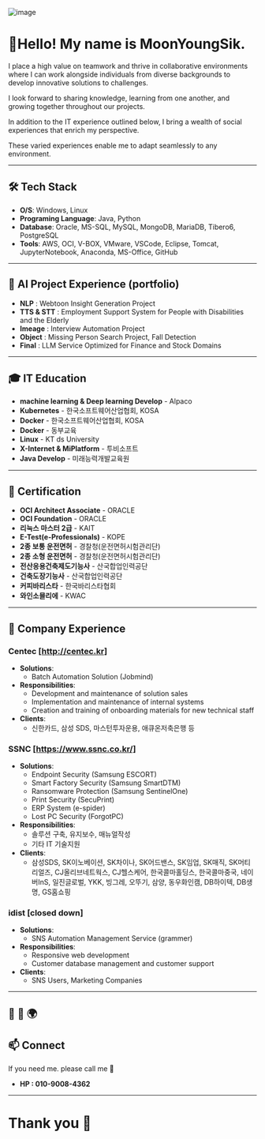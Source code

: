![image](https://github.com/user-attachments/assets/81e60655-96a8-455b-864f-fc12dd15d15d) 
# 👋Hello! My name is MoonYoungSik.

I place a high value on teamwork and thrive in collaborative environments where I can work alongside individuals from diverse backgrounds to develop innovative solutions to challenges.

I look forward to sharing knowledge, learning from one another, and growing together throughout our projects.

In addition to the IT experience outlined below, I bring a wealth of social experiences that enrich my perspective.

These varied experiences enable me to adapt seamlessly to any environment.

---

## 🛠️ Tech Stack
- **O/S**: Windows, Linux
- **Programing Language**: Java, Python
- **Database**: Oracle, MS-SQL, MySQL, MongoDB, MariaDB, Tibero6, PostgreSQL
- **Tools**: AWS, OCI, V-BOX, VMware, VSCode, Eclipse, Tomcat, JupyterNotebook, Anaconda, MS-Office, GitHub

---

## 📂 AI Project Experience (portfolio)
- **NLP** : Webtoon Insight Generation Project
- **TTS & STT** : Employment Support System for People with Disabilities and the Elderly
- **Imeage** : Interview Automation Project
- **Object** :  Missing Person Search Project, Fall Detection
- **Final** : LLM Service Optimized for Finance and Stock Domains

---

## 🎓 IT Education
- **machine learning & Deep learning Develop** - Alpaco
- **Kubernetes** - 한국소프트웨어산업협회, KOSA
- **Docker** - 한국소프트웨어산업협회, KOSA
- **Docker** - 동부교육
- **Linux** - KT ds University
- **X-Internet & MiPlatform** - 투비소프트
- **Java Develop** - 미래능력개발교육원

---

## 📜 Certification
- **OCI Architect Associate** - ORACLE
- **OCI Foundation** - ORACLE
- **리눅스 마스터 2급** - KAIT
- **E-Test(e-Professionals)** - KOPE
- **2종 보통 운전면허** - 경찰청(운전면허시험관리단)
- **2종 소형 운전면허** - 경찰청(운전면허시험관리단)
- **전산응용건축제도기능사** - 산국합업인력공단
- **건축도장기능사** - 산국합업인력공단
- **커피바리스타** - 한국바리스타협회
- **와인소믈리에** - KWAC

---

## 👀 Company Experience

### Centec [http://centec.kr]
- **Solutions**:
  - Batch Automation Solution (Jobmind)
- **Responsibilities**:
  - Development and maintenance of solution sales
  - Implementation and maintenance of internal systems
  - Creation and training of onboarding materials for new technical staff
- **Clients**:
  - 신한카드, 삼성 SDS, 마스턴투자운용, 애큐온저축은행 등

### SSNC [https://www.ssnc.co.kr/]
- **Solutions**: 
  - Endpoint Security (Samsung ESCORT)
  - Smart Factory Security (Samsung SmartDTM)
  - Ransomware Protection (Samsung SentinelOne)
  - Print Security (SecuPrint)
  - ERP System (e-spider)
  - Lost PC Security (ForgotPC)
- **Responsibilities**:
  - 솔루션 구축, 유지보수, 매뉴얼작성
  - 기타 IT 기술지원
- **Clients**:
  - 삼성SDS, SK이노베이션, SK차이나, SK어드밴스, SK임업, SK매직, SK머티리얼즈, CJ올리브네트웍스, CJ헬스케어, 한국콜마홀딩스, 한국콜마중국, 네이버InS, 일진글로벌, YKK, 빙그레, 오뚜기, 삼양, 동우화인캠, DB하이텍, DB생명, GS홈쇼핑

### idist [closed down]
- **Solutions**:
  - SNS Automation Management Service (grammer)
- **Responsibilities**:
  - Responsive web development
  - Customer database management and customer support
- **Clients**:
  - SNS Users, Marketing Companies
---

## 🌟 🌱  🌍
## 📫 Connect
If you need me. please call me 🤝
- **HP : 010-9008-4362**

---

# Thank you 💞️
